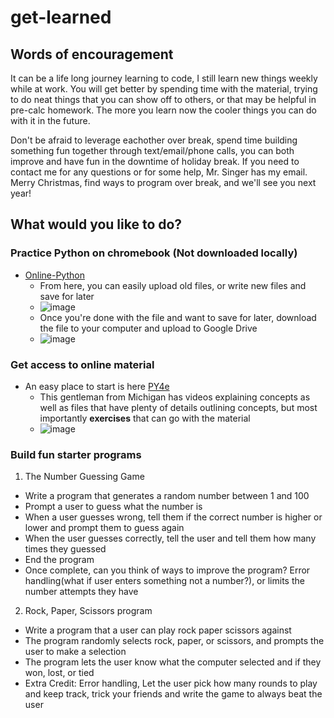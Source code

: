 # get-learned

## Words of encouragement
It can be a life long journey learning to code, I still learn new things weekly while at work. You will get better by spending time with the material, trying to do neat things that you can show off to others, or that may be helpful in pre-calc homework. The more you learn now the cooler things you can do with it in the future.


Don't be afraid to leverage eachother over break, spend time building something fun together through text/email/phone calls, you can both improve and have fun in the downtime of holiday break.
If you need to contact me for any questions or for some help, Mr. Singer has my email.
Merry Christmas, find ways to program over break, and we'll see you next year!

## What would you like to do?
### Practice Python on chromebook (Not downloaded locally)
- [Online-Python](https://www.online-python.com/)
  - From here, you can easily upload old files, or write new files and save for later
  - ![image](https://user-images.githubusercontent.com/47952324/207500240-58fea40d-7bd9-4fd4-9424-a93f58d22440.png)
  - Once you're done with the file and want to save for later, download the file to your computer and upload to Google Drive
  - ![image](https://user-images.githubusercontent.com/47952324/207500777-2310c9b2-b406-4eba-9914-9e58c2bde4e7.png)

### Get access to online material
- An easy place to start is here [PY4e](https://www.py4e.com/lessons)
  - This gentleman from Michigan has videos explaining concepts as well as files that have plenty of details outlining concepts, but most importantly **exercises** that can go with the material
  - ![image](https://user-images.githubusercontent.com/47952324/207503850-0ed5a482-9355-4df4-b859-914f802757a0.png)

### Build fun starter programs
1. The Number Guessing Game
  - Write a program that generates a random number between 1 and 100
  - Prompt a user to guess what the number is
  - When a user guesses wrong, tell them if the correct number is higher or lower and prompt them to guess again
  - When the user guesses correctly, tell the user and tell them how many times they guessed
  - End the program
  - Once complete, can you think of ways to improve the program? Error handling(what if user enters something not a number?), or limits the number attempts they have
2. Rock, Paper, Scissors program
  - Write a program that a user can play rock paper scissors against
  - The program randomly selects rock, paper, or scissors, and prompts the user to make a selection
  - The program lets the user know what the computer selected and if they won, lost, or tied
  - Extra Credit: Error handling, Let the user pick how many rounds to play and keep track, trick your friends and write the game to always beat the user

